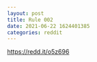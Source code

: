 ```yaml
--- 
layout: post 
title: Rule 002 
date: 2021-06-22 1624401385 
categories: reddit 
--- 
```

https://redd.it/o5z696